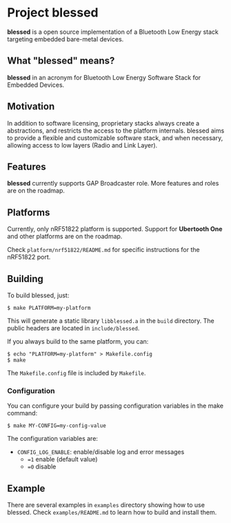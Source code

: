 # Project blessed

**blessed** is a open source implementation of a Bluetooth Low Energy stack targeting embedded bare-metal devices.

## What "blessed" means?

**blessed** in an acronym for Bluetooth Low Energy Software Stack for Embedded Devices.

## Motivation

In addition to software licensing, proprietary stacks always create a abstractions, and restricts the access to the platform internals. blessed aims to provide a flexible and customizable software stack, and when necessary, allowing access to low layers (Radio and Link Layer).

## Features

**blessed** currently supports GAP Broadcaster role. More features and roles are on the roadmap.

## Platforms

Currently, only nRF51822 platform is supported. Support for **Ubertooth One** and other platforms are on the roadmap.

Check `platform/nrf51822/README.md` for specific instructions for the nRF51822 port.

## Building

To build blessed, just:

    $ make PLATFORM=my-platform

This will generate a static library `libblessed.a` in the `build` directory. The public headers are located in `include/blessed`.

If you always build to the same platform, you can:

    $ echo "PLATFORM=my-platform" > Makefile.config
    $ make

The `Makefile.config` file is included by `Makefile`.

### Configuration

You can configure your build by passing configuration variables in the make command:

    $ make MY-CONFIG=my-config-value

The configuration variables are:

* `CONFIG_LOG_ENABLE`: enable/disable log and error messages
    * `=1` enable (default value)
    * `=0` disable

## Example

There are several examples in `examples` directory showing how to use blessed. Check `examples/README.md` to learn how to build and install them.
